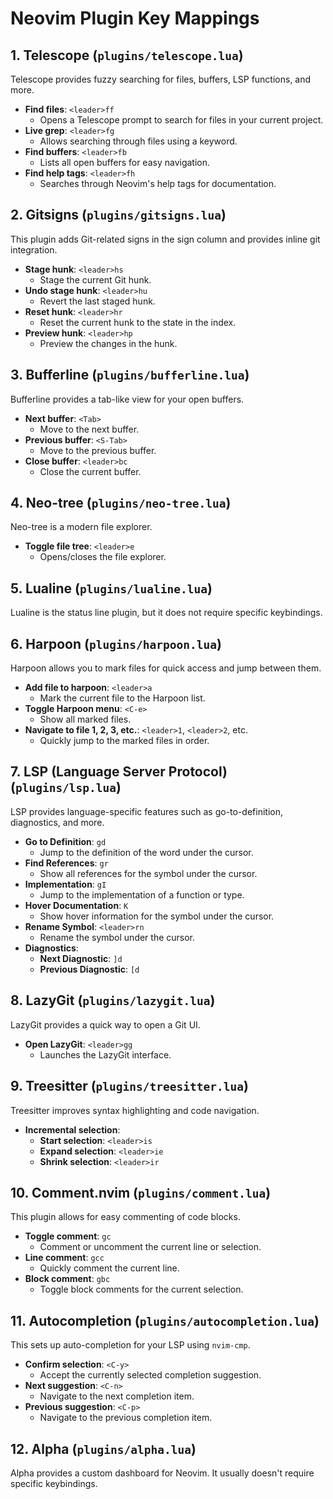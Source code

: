 # Neovim Plugin Key Mappings

## 1. Telescope (`plugins/telescope.lua`)

Telescope provides fuzzy searching for files, buffers, LSP functions, and more.

- **Find files**: `<leader>ff`
  - Opens a Telescope prompt to search for files in your current project.
- **Live grep**: `<leader>fg`
  - Allows searching through files using a keyword.
- **Find buffers**: `<leader>fb`
  - Lists all open buffers for easy navigation.
- **Find help tags**: `<leader>fh`
  - Searches through Neovim's help tags for documentation.

## 2. Gitsigns (`plugins/gitsigns.lua`)

This plugin adds Git-related signs in the sign column and provides inline git integration.

- **Stage hunk**: `<leader>hs`
  - Stage the current Git hunk.
- **Undo stage hunk**: `<leader>hu`
  - Revert the last staged hunk.
- **Reset hunk**: `<leader>hr`
  - Reset the current hunk to the state in the index.
- **Preview hunk**: `<leader>hp`
  - Preview the changes in the hunk.

## 3. Bufferline (`plugins/bufferline.lua`)

Bufferline provides a tab-like view for your open buffers.

- **Next buffer**: `<Tab>`
  - Move to the next buffer.
- **Previous buffer**: `<S-Tab>`
  - Move to the previous buffer.
- **Close buffer**: `<leader>bc`
  - Close the current buffer.

## 4. Neo-tree (`plugins/neo-tree.lua`)

Neo-tree is a modern file explorer.

- **Toggle file tree**: `<leader>e`
  - Opens/closes the file explorer.

## 5. Lualine (`plugins/lualine.lua`)

Lualine is the status line plugin, but it does not require specific keybindings.

## 6. Harpoon (`plugins/harpoon.lua`)

Harpoon allows you to mark files for quick access and jump between them.

- **Add file to harpoon**: `<leader>a`
  - Mark the current file to the Harpoon list.
- **Toggle Harpoon menu**: `<C-e>`
  - Show all marked files.
- **Navigate to file 1, 2, 3, etc.**: `<leader>1`, `<leader>2`, etc.
  - Quickly jump to the marked files in order.

## 7. LSP (Language Server Protocol) (`plugins/lsp.lua`)

LSP provides language-specific features such as go-to-definition, diagnostics, and more.

- **Go to Definition**: `gd`
  - Jump to the definition of the word under the cursor.
- **Find References**: `gr`
  - Show all references for the symbol under the cursor.
- **Implementation**: `gI`
  - Jump to the implementation of a function or type.
- **Hover Documentation**: `K`
  - Show hover information for the symbol under the cursor.
- **Rename Symbol**: `<leader>rn`
  - Rename the symbol under the cursor.
- **Diagnostics**:
  - **Next Diagnostic**: `]d`
  - **Previous Diagnostic**: `[d`

## 8. LazyGit (`plugins/lazygit.lua`)

LazyGit provides a quick way to open a Git UI.

- **Open LazyGit**: `<leader>gg`
  - Launches the LazyGit interface.

## 9. Treesitter (`plugins/treesitter.lua`)

Treesitter improves syntax highlighting and code navigation.

- **Incremental selection**:
  - **Start selection**: `<leader>is`
  - **Expand selection**: `<leader>ie`
  - **Shrink selection**: `<leader>ir`

## 10. Comment.nvim (`plugins/comment.lua`)

This plugin allows for easy commenting of code blocks.

- **Toggle comment**: `gc`
  - Comment or uncomment the current line or selection.
- **Line comment**: `gcc`
  - Quickly comment the current line.
- **Block comment**: `gbc`
  - Toggle block comments for the current selection.

## 11. Autocompletion (`plugins/autocompletion.lua`)

This sets up auto-completion for your LSP using `nvim-cmp`.

- **Confirm selection**: `<C-y>`
  - Accept the currently selected completion suggestion.
- **Next suggestion**: `<C-n>`
  - Navigate to the next completion item.
- **Previous suggestion**: `<C-p>`
  - Navigate to the previous completion item.

## 12. Alpha (`plugins/alpha.lua`)

Alpha provides a custom dashboard for Neovim. It usually doesn't require specific keybindings.
